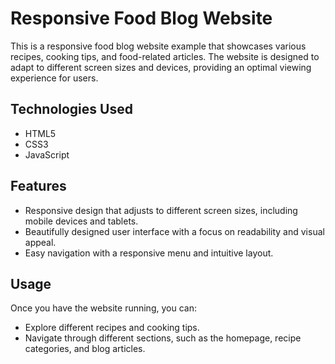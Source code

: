 # Responsive Food Blog Website

This is a responsive food blog website example that showcases various recipes, cooking tips, and food-related articles. The website is designed to adapt to different screen sizes and devices, providing an optimal viewing experience for users.

## Technologies Used

- HTML5
- CSS3
- JavaScript

## Features

- Responsive design that adjusts to different screen sizes, including mobile devices and tablets.
- Beautifully designed user interface with a focus on readability and visual appeal.
- Easy navigation with a responsive menu and intuitive layout.



## Usage

Once you have the website running, you can:

- Explore different recipes and cooking tips.
- Navigate through different sections, such as the homepage, recipe categories, and blog articles.
